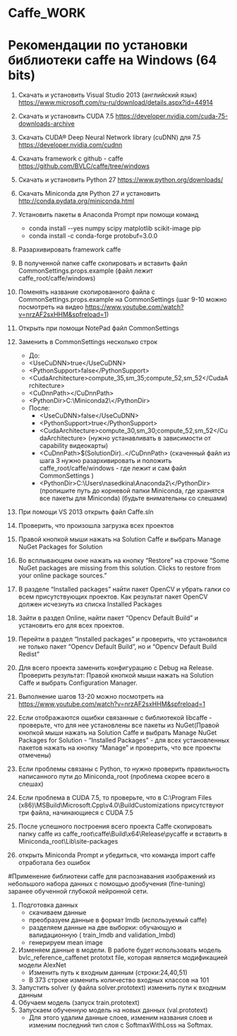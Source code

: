 # Caffe_WORK

# Рекомендации по установки библиотеки caffe на Windows (64 bits)

1. Скачать и установить Visual Studio 2013 (английский язык) https://www.microsoft.com/ru-ru/download/details.aspx?id=44914
2. Скачать и установить CUDA 7.5 https://developer.nvidia.com/cuda-75-downloads-archive
3. Скачать CUDA® Deep Neural Network library (cuDNN) для 7.5 https://developer.nvidia.com/cudnn
4. Скачать framework с github  - caffe https://github.com/BVLC/caffe/tree/windows
5. Скачать и установить Python 27 https://www.python.org/downloads/
6. Скачать Miniconda для Python 27 и установить http://conda.pydata.org/miniconda.html
7. Установить пакеты в Anaconda Prompt при помощи команд
    - conda install --yes numpy scipy matplotlib scikit-image pip
    - conda install -c conda-forge protobuf=3.0.0
8. Разархивировать framework caffe
9. В полученной папке caffe скопировать и вставить файл CommonSettings.props.example (файл лежит caffe_root/caffe/windows)
10. Поменять название скопированного файла с  CommonSettings.props.example на  CommonSettings (шаг 9-10 можно посмотреть на видео https://www.youtube.com/watch?v=nrzAF2sxHHM&spfreload=1)
11. Открыть при помощи NotePad файл CommonSettings
12. Заменить в CommonSettings несколько строк
     - До:
      - \<UseCuDNN>true\</UseCuDNN>
      - \<PythonSupport>false\</PythonSupport>
      - \<CudaArchitecture>compute_35,sm_35;compute_52,sm_52\</CudaArchitecture>
      - \<CuDnnPath>\</CuDnnPath>
      - \<PythonDir>C:\Miniconda2\\\</PythonDir>
    - После:
      - \<UseCuDNN>false\</UseCuDNN>
      - \<PythonSupport>true\</PythonSupport>
      - \<CudaArchitecture>compute_30,sm_30;compute_52,sm_52\</CudaArchitecture> (нужно устанавливать в зависимости от capability видеокарты)
      - \<CuDnnPath>$(SolutionDir)\..\</CuDnnPath> (скаченный файл из шага 3 нужно разархивировать и положить  caffe_root/caffe/windows - где лежит и сам файл CommonSettings )
      - \<PythonDir>C:\Users\nasedkina\Anaconda2\\\</PythonDir> (пропишите путь до корневой папки Miniconda, где хранятся все пакеты для Miniconda) (будьте внимательны со слешами)
13. При помощи VS 2013 открыть файл Caffe.sln
14. Проверить, что произошла загрузка всех проектов
15. Правой кнопкой мыши нажать на Solution Caffe и выбрать Manage NuGet Packages for Solution

16. Во всплывающем окне нажать на кнопку “Restore” на строчке “Some NuGet packages are missing from this solution. Clicks to restore from your online package sources.”
17. В разделе “Installed packages” найти пакет  OpenCV и убрать галки со всем присутствующих проектов. Как результат пакет OpenCV должен исчезнуть из списка Installed Packages
18. Зайти в раздел Online, найти пакет  “Opencv Default Build” и установить его для всех проектов.
19. Перейти в раздел  “Installed packages” и проверить, что установился не только  пакет  “Opencv Default Build”, но и  “Opencv Default Build Redist”
20. Для всего проекта заменить конфигурацию с Debug на Release. Проверить результат: Правой кнопкой мыши нажать на Solution Caffe и выбрать Configuration Manager.
21. Выполнение шагов 13-20 можно посмотреть на https://www.youtube.com/watch?v=nrzAF2sxHHM&spfreload=1
22. Если отображаются ошибки связанные с библиотекой libcaffe - проверьте, что для нее установлены все пакеты из NuGet(Правой кнопкой мыши нажать на Solution Caffe и выбрать Manage NuGet Packages for Solution - “Installed Packages” - для всех установленных пакетов нажать на кнопку “Manage”  и проверить, что все проекты отмечены)
23. Если проблемы связаны с Python, то нужно проверить правильность написанного пути до Miniconda_root (проблема скорее всего в слешах)
24. Если проблема в CUDA 7.5, то проверьте, что  в C:\Program Files (x86)\MSBuild\Microsoft.Cpp\v4.0\BuildCustomizations присутствуют три файла, начинающиеся с CUDA 7.5
25. После успешного построения всего проекта Caffe скопировать папку caffe из caffe_root\caffe\Build\x64\Release\pycaffe и вставить в Miniconda_root\Lib\site-packages
26. открыть Miniconda Prompt  и убедиться, что команда import caffe отработала без ошибок



#Применение библиотеки caffe для распознавания изображений из небольшого набора данных с помощью дообучения (fine-tuning) заранее обученной глубокой нейронной сети.

1. Подготовка данных
   - скачиваем данные
   - преобразуем данные в формат lmdb (используемый caffe)
   - разделяем данные на две выборки: обучающую и валидационную ( train_lmdb and validation_lmbd)
   - генерируем mean image
2. Изменяем данные в модели. В работе будет использовать модель bvlc_reference_caffenet prototxt file, которая является модификацией модели AlexNet
   - Изменить путь к входным данным (строки:24,40,51)
   - В 373 строке изменить количество входных классов на 101
3. Запустить solver (у файла solver.prototext) изменить пути  к входным данным
4. Обучаем модель (запуск train.prototext)
5. Запускаем обученную модель на новых данных (val.prototext)
   - Для этого удалим данные слоев, изменим названия слоев и изменим последний тип слоя с SoftmaxWithLoss на Softmax.

 
